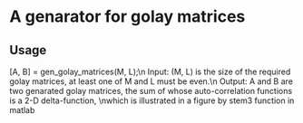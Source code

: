 # A genarator for golay matrices
## Usage
  [A, B] = gen_golay_matrices(M, L);\n
  Input: (M, L) is the size of the required golay matrices, at least one of M and L must be even.\n
  Output: A and B are two genarated golay matrices, the sum of whose auto-correlation functions is a 2-D delta-function, \nwhich is illustrated in a figure by stem3 function in matlab
